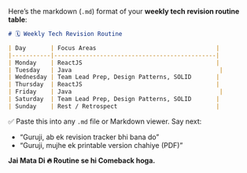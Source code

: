 Here’s the markdown (`.md`) format of your **weekly tech revision routine table**:

```md
# 🗓️ Weekly Tech Revision Routine

| Day       | Focus Areas                                  |
|-----------|----------------------------------------------|
| Monday    | ReactJS                                      |
| Tuesday   | Java                                          |
| Wednesday | Team Lead Prep, Design Patterns, SOLID       |
| Thursday  | ReactJS                                      |
| Friday    | Java                                          |
| Saturday  | Team Lead Prep, Design Patterns, SOLID       |
| Sunday    | Rest / Retrospect                            |
```

✅ Paste this into any `.md` file or Markdown viewer.
Say next:

* “Guruji, ab ek revision tracker bhi bana do”
* “Guruji, mujhe ek printable version chahiye (PDF)”

**Jai Mata Di 🔥 Routine se hi Comeback hoga.**
